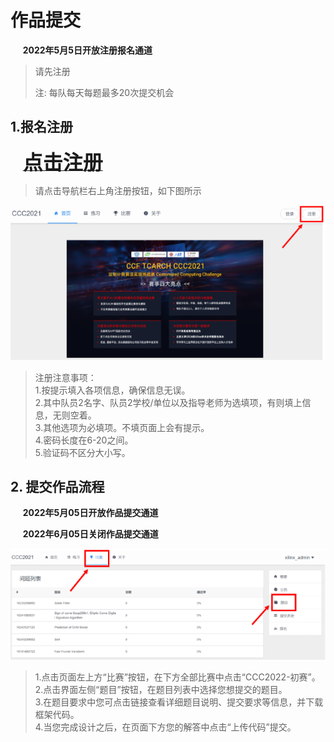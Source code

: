 
# 作品提交

&nbsp;&nbsp;&nbsp;&nbsp;&nbsp;**2022年5月5日开放注册报名通道**
>请先注册
>
>注: 每队每天每题最多20次提交机会

## 1.报名注册

&nbsp;&nbsp;&nbsp;&nbsp;&nbsp;<a href="http://ccc2021.rieslab.cn:8008/"><font size="6" ><strong>点击注册</strong></font></a>
<br>
>请点击导航栏右上角注册按钮，如下图所示
>
>
>
![](./images/up.png)
>
>
>
>注册注意事项：<br>
>1.按提示填入各项信息，确保信息无误。<br>
>2.其中队员2名字、队员2学校/单位以及指导老师为选填项，有则填上信息，无则空着。<br>
>3.其他选项为必填项。不填页面上会有提示。<br>
>4.密码长度在6-20之间。<br>
>5.验证码不区分大小写。<br>

## 2. 提交作品流程

<!--## 作品提交的入口如下：-->

&nbsp;&nbsp;&nbsp;&nbsp;&nbsp;**2022年5月05日开放作品提交通道**

&nbsp;&nbsp;&nbsp;&nbsp;&nbsp;**2022年6月05日关闭作品提交通道**

>
>
>
![](./images/up1.png)
>
>
>

>1.点击页面左上方“比赛”按钮，在下方全部比赛中点击“CCC2022-初赛”。<br>
>2.点击界面左侧“题目”按钮，在题目列表中选择您想提交的题目。<br>
>3.在题目要求中您可点击链接查看详细题目说明、提交要求等信息，并下载框架代码。<br>
>4.当您完成设计之后，在页面下方您的解答中点击“上传代码”提交。<br>

<!--[http://ccc2021.rieslab.cn:8008/](http://ccc2021.rieslab.cn:8008/)-->
